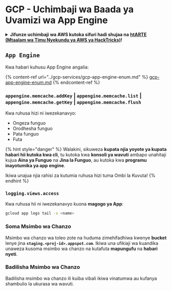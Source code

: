 # GCP - Uchimbaji wa Baada ya Uvamizi wa App Engine

<details>

<summary><strong>Jifunze uchimbaji wa AWS kutoka sifuri hadi shujaa na</strong> <a href="https://training.hacktricks.xyz/courses/arte"><strong>htARTE (Mtaalam wa Timu Nyekundu ya AWS ya HackTricks)</strong></a><strong>!</strong></summary>

Njia nyingine za kusaidia HackTricks:

* Ikiwa unataka kuona **kampuni yako ikitangazwa kwenye HackTricks** au **kupakua HackTricks kwa PDF** Angalia [**MIPANGO YA KUJIUNGA**](https://github.com/sponsors/carlospolop)!
* Pata [**bidhaa rasmi za PEASS & HackTricks**](https://peass.creator-spring.com)
* Gundua [**Familia ya PEASS**](https://opensea.io/collection/the-peass-family), mkusanyiko wetu wa [**NFTs**](https://opensea.io/collection/the-peass-family) ya kipekee
* **Jiunge na** 💬 [**Kikundi cha Discord**](https://discord.gg/hRep4RUj7f) au [**kikundi cha telegram**](https://t.me/peass) au **tufuate** kwenye **Twitter** 🐦 [**@hacktricks\_live**](https://twitter.com/hacktricks\_live)**.**
* **Shiriki mbinu zako za uchimbaji kwa kuwasilisha PRs kwa** [**HackTricks**](https://github.com/carlospolop/hacktricks) na [**HackTricks Cloud**](https://github.com/carlospolop/hacktricks-cloud) repos za github.

</details>

## `App Engine`

Kwa habari kuhusu App Engine angalia:

{% content-ref url="../gcp-services/gcp-app-engine-enum.md" %}
[gcp-app-engine-enum.md](../gcp-services/gcp-app-engine-enum.md)
{% endcontent-ref %}

### `appengine.memcache.addKey` | `appengine.memcache.list` | `appengine.memcache.getKey` | `appengine.memcache.flush`

Kwa ruhusa hizi ni iwezekanavyo:

* Ongeza funguo
* Orodhesha funguo
* Pata funguo
* Futa

{% hint style="danger" %}
Walakini, sikuweza **kupata njia yoyote ya kupata habari hii kutoka kwa cli**, tu kutoka kwa **konsoli ya wavuti** ambapo unahitaji kujua **Aina ya Funguo** na **Jina la Funguo**, au kutoka kwa **programu inayotumika ya app engine**.

Ikiwa unajua njia rahisi za kutumia ruhusa hizi tuma Ombi la Kuvuta!
{% endhint %}

### `logging.views.access`

Kwa ruhusa hii ni iwezekanavyo kuona **magogo ya App**:
```bash
gcloud app logs tail -s <name>
```
### Soma Msimbo wa Chanzo

Msimbo wa chanzo wa toleo zote na huduma zimehifadhiwa kwenye **bucket** lenye jina **`staging.<proj-id>.appspot.com`**. Ikiwa una ufikiaji wa kuandika unaweza kusoma msimbo wa chanzo na kutafuta **mapungufu** na **habari nyeti**.

### Badilisha Msimbo wa Chanzo

Badilisha msimbo wa chanzo ili kuiba vibali ikiwa vinatumwa au kufanya shambulio la ukurasa wa wavuti.
